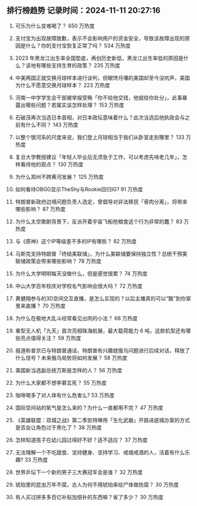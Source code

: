 
## 排行榜趋势 记录时间：2024-11-11 20:27:16
  
  1. 可乐为什么变难喝了？ 650 万热度
    
  2. 支付宝为出现故障致歉，表示不会影响用户的资金安全，导致该故障出现的原因是什么？你的支付宝恢复正常了吗？ 534 万热度
    
  3. 2023 年黑龙江出生率全国垫底，再创历史新低，黑龙江出生率低的原因是什么？该地有哪些支持生育的政策？ 235 万热度
    
  4. 中美两国正就交换月球样本进行谈判，但眼馋月壤的美国却至今没吭声，美国为什么不愿意交换月球样本？ 223 万热度
    
  5. 河南一中学学生会干部被举报受贿「你不给他交钱，他就给你处分」，此事暴露出哪些问题？若属实该怎样处理？ 153 万热度
    
  6. 石破茂再次当选日本首相，对日本政坛意味着什么？此次当选后他执政会与之前有什么不同？ 143 万热度
    
  7. 以整个银河系的尺度来说，我们登上月球相当于我们从卧室走到哪里？ 133 万热度
    
  8. 复旦大学教授建议「年轻人毕业后无须急于工作，可以考虑先啃老几年」，怎样看待他的观点？ 130 万热度
    
  9. 为什么郑州不跨黄河发展？ 125 万热度
    
  10. 如何看待OBGG显示TheShy与Rookie回归IG? 91 万热度
    
  11. 特朗普新政府边境问题负责人选定，曾倡导对非法移民「骨肉分离」，将带来哪些影响？ 87 万热度
    
  12. 为什么太空歌剧背景下，反派开着宇宙飞船抢粮食这个行为非常的蠢？ 83 万热度
    
  13. 与《原神》这个IP等级差不多的IP有哪些？ 82 万热度
    
  14. 马斯克支持特朗普「终结美联储」，为什么美联储要保持独立性？总统干预美联储政策会带来哪些影响？ 78 万热度
    
  15. 为什么大学明明每天没做什么，但是感觉很累？ 74 万热度
    
  16. 中山大学百年校庆对学校名气影响会很大吗？ 72 万热度
    
  17. 黄健翔参与的3D空间交互直播，是怎么实现的？以后主播真的可以“飘”到你家里来直播？ 70 万热度
    
  18. 为什么在极地大乱斗经常看见出肉的小法？ 68 万热度
    
  19. 重型无人机「九天」首次亮相珠海航展，最大载荷能力 6 吨，这款机型还有哪些亮点值得关注？ 59 万热度
    
  20. 报道称普京已与特朗普通话，特朗普有兴趣就俄乌问题进行后续对话，释放了什么信号？未来俄乌局势将如何发展？ 58 万热度
    
  21. 美国新当选副总统万斯是怎样的人？ 56 万热度
    
  22. 为什么大家都不想李慕玄死？ 55 万热度
    
  23. 咖啡喝多了对人体有什么危害么? 53 万热度
    
  24. 国际空间站的氧气是怎么来的？为什么一直都用不完？ 47 万热度
    
  25. 《英雄联盟：双城之战》第二季凯特琳用「生化武器」开路进底城办案的方式是否会让角色过于黑化了？ 38 万热度
    
  26. 怎样知道孩子在幼儿园过得好不好？适不适应？ 37 万热度
    
  27. 无法理解一个不吃甜食、坚持健身、坚持学习、戒烟戒酒的人，活着有什么乐趣? 33 万热度
    
  28. 世界乒坛下一个新的男子三大赛冠军会是谁？ 32 万热度
    
  29. 琥珀里的昆虫万年不腐，古人为何不用琥珀来给尸体做防腐？ 30 万热度
    
  30. 有人买过拼多多百亿补贴加倍补的东西嘛？省了多少？ 30 万热度
    